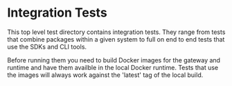 # Integration Tests

This top level test directory contains integration tests. They range from tests
that combine packages within a given system to full on end to end tests that use
the SDKs and CLI tools.

Before running them you need to build Docker images for the gateway and runtime
and have them availble in the local Docker runtime. Tests that use the images
will always work against the 'latest' tag of the local build.
